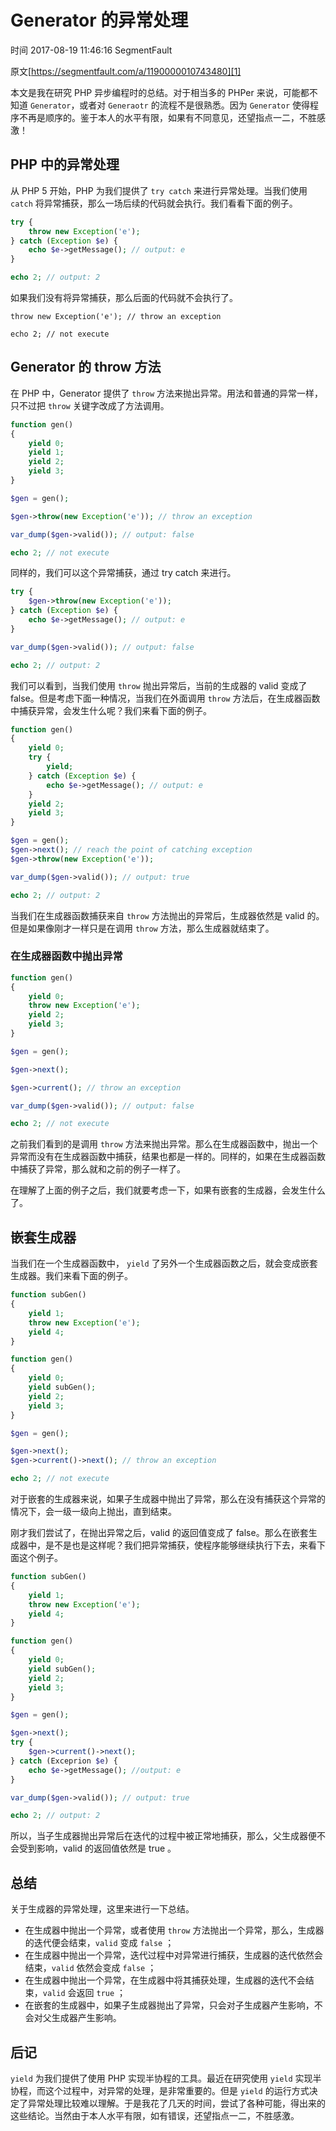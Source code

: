 # Generator 的异常处理

 时间 2017-08-19 11:46:16  SegmentFault

原文[https://segmentfault.com/a/1190000010743480][1]


本文是我在研究 PHP 异步编程时的总结。对于相当多的 PHPer 来说，可能都不知道 `Generator`，或者对 `Generaotr` 的流程不是很熟悉。因为 `Generator` 使得程序不再是顺序的。鉴于本人的水平有限，如果有不同意见，还望指点一二，不胜感激！

## PHP 中的异常处理

从 PHP 5 开始，PHP 为我们提供了 `try catch` 来进行异常处理。当我们使用 `catch` 将异常捕获，那么一场后续的代码就会执行。我们看看下面的例子。

```php
try {
    throw new Exception('e');
} catch (Exception $e) {
    echo $e->getMessage(); // output: e
}

echo 2; // output: 2
```

如果我们没有将异常捕获，那么后面的代码就不会执行了。

    throw new Exception('e'); // throw an exception
    
    echo 2; // not execute

## Generator 的 throw 方法

在 PHP 中，Generator 提供了 `throw` 方法来抛出异常。用法和普通的异常一样，只不过把 `throw` 关键字改成了方法调用。 

```php
function gen()
{
    yield 0;
    yield 1;
    yield 2;
    yield 3;
}

$gen = gen();

$gen->throw(new Exception('e')); // throw an exception

var_dump($gen->valid()); // output: false

echo 2; // not execute
```

同样的，我们可以这个异常捕获，通过 try catch 来进行。

```php
try {
    $gen->throw(new Exception('e'));
} catch (Exception $e) {
    echo $e->getMessage(); // output: e
}

var_dump($gen->valid()); // output: false

echo 2; // output: 2
```

我们可以看到，当我们使用 `throw` 抛出异常后，当前的生成器的 valid 变成了 false。但是考虑下面一种情况，当我们在外面调用 `throw` 方法后，在生成器函数中捕获异常，会发生什么呢？我们来看下面的例子。

```php
function gen()
{
    yield 0;
    try {
        yield;
    } catch (Exception $e) {
        echo $e->getMessage(); // output: e
    }
    yield 2;
    yield 3;
}

$gen = gen();
$gen->next(); // reach the point of catching exception
$gen->throw(new Exception('e'));

var_dump($gen->valid()); // output: true

echo 2; // output: 2
```

当我们在生成器函数捕获来自 `throw` 方法抛出的异常后，生成器依然是 valid 的。但是如果像刚才一样只是在调用 `throw` 方法，那么生成器就结束了。

### 在生成器函数中抛出异常

```php
function gen()
{
    yield 0;
    throw new Exception('e');
    yield 2;
    yield 3;
}

$gen = gen();

$gen->next();

$gen->current(); // throw an exception

var_dump($gen->valid()); // output: false

echo 2; // not execute
```

之前我们看到的是调用 `throw` 方法来抛出异常。那么在生成器函数中，抛出一个异常而没有在生成器函数中捕获，结果也都是一样的。同样的，如果在生成器函数中捕获了异常，那么就和之前的例子一样了。

在理解了上面的例子之后，我们就要考虑一下，如果有嵌套的生成器，会发生什么了。

## 嵌套生成器

当我们在一个生成器函数中， `yield` 了另外一个生成器函数之后，就会变成嵌套生成器。我们来看下面的例子。 

```php
function subGen()
{
    yield 1;
    throw new Exception('e');
    yield 4;
}

function gen()
{
    yield 0;
    yield subGen();
    yield 2;
    yield 3;
}

$gen = gen();

$gen->next();
$gen->current()->next(); // throw an exception

echo 2; // not execute
```

对于嵌套的生成器来说，如果子生成器中抛出了异常，那么在没有捕获这个异常的情况下，会一级一级向上抛出，直到结束。

刚才我们尝试了，在抛出异常之后，valid 的返回值变成了 false。那么在嵌套生成器中，是不是也是这样呢？我们把异常捕获，使程序能够继续执行下去，来看下面这个例子。

```php
function subGen()
{
    yield 1;
    throw new Exception('e');
    yield 4;
}

function gen()
{
    yield 0;
    yield subGen();
    yield 2;
    yield 3;
}

$gen = gen();

$gen->next();
try {
    $gen->current()->next();
} catch (Exceprion $e) {
    echo $e->getMessage(); //output: e
}

var_dump($gen->valid()); // output: true

echo 2; // output: 2
```
所以，当子生成器抛出异常后在迭代的过程中被正常地捕获，那么，父生成器便不会受到影响，valid 的返回值依然是 true 。 

## 总结

关于生成器的异常处理，这里来进行一下总结。

* 在生成器中抛出一个异常，或者使用 `throw` 方法抛出一个异常，那么，生成器的迭代便会结束，`valid` 变成 `false` ；
* 在生成器中抛出一个异常，迭代过程中对异常进行捕获，生成器的迭代依然会结束，`valid` 依然会变成 `false` ；
* 在生成器中抛出一个异常，在生成器中将其捕获处理，生成器的迭代不会结束，`valid` 会返回 `true` ；
* 在嵌套的生成器中，如果子生成器抛出了异常，只会对子生成器产生影响，不会对父生成器产生影响。

## 后记

`yield` 为我们提供了使用 PHP 实现半协程的工具。最近在研究使用 `yield` 实现半协程，而这个过程中，对异常的处理，是非常重要的。但是 `yield` 的运行方式决定了异常处理比较难以理解。于是我花了几天的时间，尝试了各种可能，得出来的这些结论。当然由于本人水平有限，如有错误，还望指点一二，不胜感激。


[1]: https://segmentfault.com/a/1190000010743480
